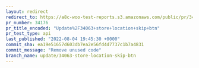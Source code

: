 ```yaml
---
layout: redirect
redirect_to: https://a8c-woo-test-reports.s3.amazonaws.com/public/pr/34176/api/index.html
pr_number: 34176
pr_title_encoded: "Update%2F34063+store+location+skip+btn"
pr_test_type: api
last_published: "2022-08-04 19:45:30 +0000"
commit_sha: ea19e51657d603db7ea2e56fd4d7737c1b7a4831
commit_message: "Remove unused code"
branch_name: update/34063-store-location-skip-btn
---
```

